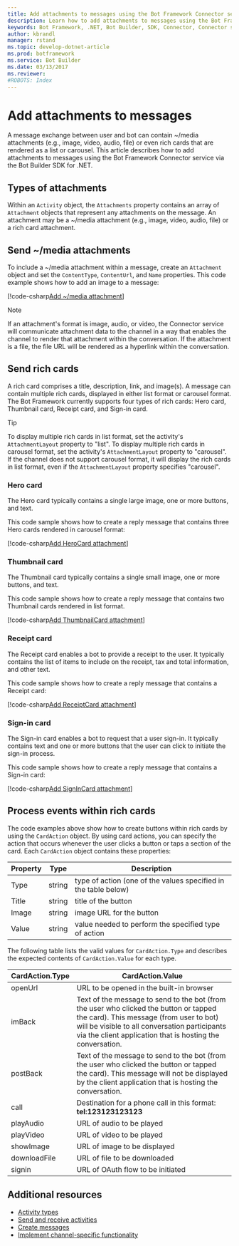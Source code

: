 ```yaml
---
title: Add attachments to messages using the Bot Framework Connector service and .NET | Microsoft Docs
description: Learn how to add attachments to messages using the Bot Framework Connector service via the Bot Builder SDK for .NET.
keywords: Bot Framework, .NET, Bot Builder, SDK, Connector, Connector service, attachment, card, rich card
author: kbrandl
manager: rstand
ms.topic: develop-dotnet-article
ms.prod: botframework
ms.service: Bot Builder
ms.date: 03/13/2017
ms.reviewer:
#ROBOTS: Index
---
```


# Add attachments to messages

A message exchange between user and bot can 
contain ~/media attachments (e.g., image, video, audio, file) 
or even rich cards that are rendered as a list or carousel. 
This article describes how to add attachments to messages using the Bot Framework Connector service via the 
Bot Builder SDK for .NET. 

## Types of attachments

Within an `Activity` object, the `Attachments` property contains an array of `Attachment` objects 
that represent any attachments on the message. 
An attachment may be a ~/media attachment (e.g., image, video, audio, file) or a rich card attachment.

## Send ~/media attachments

To include a ~/media attachment within a message, 
create an `Attachment` object and set the `ContentType`, `ContentUrl`, and `Name` properties. 
This code example shows how to add an image to a message:

[!code-csharp[Add ~/media attachment](~/includes/code/dotnet-add-attachments.cs#addMediaAttachment)]

> [!NOTE]
> If an attachment's format is image, audio, or video, the Connector service will communicate 
> attachment data to the channel in a way that enables the channel to render that attachment within the conversation. 
> If the attachment is a file, the file URL will be rendered as a hyperlink within the conversation.

## Send rich cards

A rich card comprises a title, description, link, and image(s). 
A message can contain multiple rich cards, displayed in either list format or carousel format.
The Bot Framework currently supports four types of rich cards: Hero card, Thumbnail card, Receipt card, and Sign-in card.

> [!TIP]
> To display multiple rich cards in list format, set the activity's `AttachmentLayout` property to "list". 
> To display multiple rich cards in carousel format, set the activity's `AttachmentLayout` property to "carousel". 
> If the channel does not support carousel format, it will display the rich cards in list format, even if the `AttachmentLayout` property specifies "carousel".

### Hero card

The Hero card typically contains a single large image, one or more buttons, and text. 

This code sample shows how to create a reply message that contains three Hero cards rendered in carousel format: 

[!code-csharp[Add HeroCard attachment](~/includes/code/dotnet-add-attachments.cs#addHeroCardAttachment)]

### Thumbnail card

The Thumbnail card typically contains a single small image, one or more buttons, and text. 

This code sample shows how to create a reply message that contains two Thumbnail cards rendered in list format. 

[!code-csharp[Add ThumbnailCard attachment](~/includes/code/dotnet-add-attachments.cs#addThumbnailCardAttachment)]

### Receipt card

The Receipt card enables a bot to provide a receipt to the user. 
It typically contains the list of items to include on the receipt, tax and total information, and other text. 

This code sample shows how to create a reply message that contains a Receipt card: 

[!code-csharp[Add ReceiptCard attachment](~/includes/code/dotnet-add-attachments.cs#addReceiptCardAttachment)]

### Sign-in card

The Sign-in card enables a bot to request that a user sign-in. 
It typically contains text and one or more buttons that the user can click to initiate the sign-in process. 

This code sample shows how to create a reply message that contains a Sign-in card:

[!code-csharp[Add SignInCard attachment](~/includes/code/dotnet-add-attachments.cs#addSignInCardAttachment)]

## Process events within rich cards

The code examples above show how to create buttons within rich cards by using the `CardAction` object. 
By using card actions, you can specify the action that occurs whenever the user clicks a button or taps a 
section of the card. Each `CardAction` object contains these properties:

| Property | Type | Description | 
|----|----|----|
| Type | string | type of action (one of the values specified in the table below) |
| Title | string | title of the button |
| Image | string | image URL for the button |
| Value | string | value needed to perform the specified type of action |

The following table lists the valid values for `CardAction.Type` and describes 
the expected contents of `CardAction.Value` for each type.

| CardAction.Type | CardAction.Value | 
|----|----|
| openUrl | URL to be opened in the built-in browser |
| imBack | Text of the message to send to the bot (from the user who clicked the button or tapped the card). This message (from user to bot) will be visible to all conversation participants via the client application that is hosting the conversation. |
| postBack | Text of the message to send to the bot (from the user who clicked the button or tapped the card). This message will not be displayed by the client application that is hosting the conversation. |
| call | Destination for a phone call in this format: **tel:123123123123** |
| playAudio | URL of audio to be played |
| playVideo | URL of video to be played |
| showImage | URL of image to be displayed |
| downloadFile | URL of file to be downloaded |
| signin | URL of OAuth flow to be initiated |

## Additional resources

- [Activity types](~/dotnet/activities.md)
- [Send and receive activities](~/dotnet/connector.md)
- [Create messages](~/dotnet/create-messages.md)
- [Implement channel-specific functionality](~/dotnet/channeldata.md)